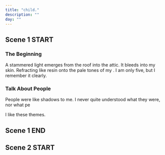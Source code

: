 ```yaml
---
title: "child."
description: ""
day: ""
---
```


## Scene 1 START

### The Beginning

A stammered light emerges from the roof into the attic. It bleeds into my skin. Refracting like resin onto the pale tones of my . I am only five, but I remember it clearly.

### Talk About People

People were like shadows to me. I never quite understood what they were, nor what pe

I like these themes.




## Scene 1 END

####

## Scene 2 START
